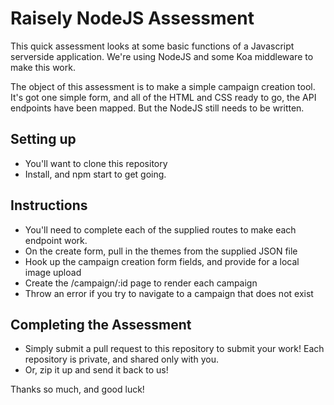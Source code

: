 # Raisely NodeJS Assessment

This quick assessment looks at some basic functions of a Javascript serverside application. We're using NodeJS and some Koa middleware to make this work.

The object of this assessment is to make a simple campaign creation tool. It's got one simple form, and all of the HTML and CSS ready to go, the API endpoints have been mapped. But the NodeJS still needs to be written.

## Setting up

 - You'll want to clone this repository
 - Install, and npm start to get going.

## Instructions

- You'll need to complete each of the supplied routes to make each endpoint work.
- On the create form, pull in the themes from the supplied JSON file
- Hook up the campaign creation form fields, and provide for a local image upload
- Create the /campaign/:id page to render each campaign
 - Throw an error if you try to navigate to a campaign that does not exist

## Completing the Assessment

- Simply submit a pull request to this repository to submit your work! Each repository is private, and shared only with you.
- Or, zip it up and send it back to us!

Thanks so much, and good luck!